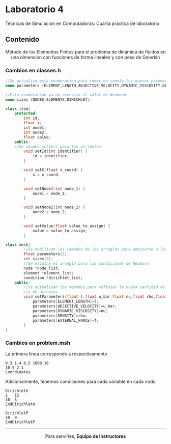 # Laboratorio 4
Técnicas de Simulación en Computadoras: Cuarta práctica de laboratorio 

## Contenido

<p align="center"> Método de los Elementos Finitos para el problema de dinámica de fluidos en una dimensión 
con funciones de forma lineales y con peso de Galerkin </p>

### Cambios en classes.h

```cpp
//Se actualiza esta enumeracion para tomar en cuenta los nuevos parametros
enum parameters {ELEMENT_LENGTH,ADJECTIVE_VELOCITY,DYNAMIC_VISCOSITY,DENSITY,EXTERNAL_FORCE};

//Esta enumeracion ya no necesita el valor de Neumann
enum sizes {NODES,ELEMENTS,DIRICHLET};
```

```cpp
class item{
    protected:
        int id;
        float x;
        int node1;
        int node2;
        float value;
    public:
    //Se añaden setters para los atributos
        void setId(int identifier) {
            id = identifier;
        }

        void setX(float x_coord) {
            x = x_coord;
        }

        void setNode1(int node_1) {
            node1 = node_1;
        }

        void setNode2(int node_2) {
            node2 = node_2;
        }

        void setValue(float value_to_assign) {
            value = value_to_assign;
        }
```

```cpp
class mesh{
        //Se modifican los tamaños de los arreglos para adecuarse a las nuevas circumstancias
        float parameters[5];
        int sizes[3];
        //Se elimina el arreglo para las condiciones de Neumann
        node *node_list;
        element *element_list;
        condition *dirichlet_list;
    public:
        //Se actualizan los metodos para reflejar la nueva cantidad de parametros
        //y de arreglos
        void setParameters(float l,float u_bar,float nu,float rho,float f){
            parameters[ELEMENT_LENGTH]=l;
            parameters[ADJECTIVE_VELOCITY]=u_bar;
            parameters[DYNAMIC_VISCOSITY]=nu;
            parameters[DENSITY]=rho;
            parameters[EXTERNAL_FORCE]=f;
        }
}   
```

### Cambios en problem.msh

La primera línea corresponde a respectivamente

```
0.3 1.4 0.5 1000 10
10 9 2 1
Coordinates
```

Adicionalmente, tenemos condiciones para cada variable en cada nodo

```
DirichletU
1	15
10  3
EndDirichletU

DirichletP
10  0
EndDirichletP
```



<hr>
<p align="center">Para servirles, <strong>Equipo de Instructores</strong> </p>
